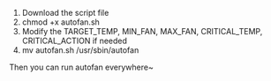 1. Download the script file
2. chmod +x autofan.sh
3. Modify the TARGET_TEMP, MIN_FAN, MAX_FAN, CRITICAL_TEMP, CRITICAL_ACTION if needed
4. mv autofan.sh /usr/sbin/autofan

Then you can run autofan everywhere~
